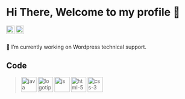 <h1 > Hi There, Welcome to my profile 👋 </h1>

<a href="https://twitter.com/Velheris">
  <img align="left" alt="Isai Velasco | Twitter" width="22px" src="https://raw.githubusercontent.com/peterthehan/peterthehan/master/assets/twitter.svg" />
</a>
<a href="https://www.linkedin.com/in/isaivelasco/">
  <img align="left" alt="Isai's LinkedIN" width="22px" src="https://raw.githubusercontent.com/peterthehan/peterthehan/master/assets/linkedin.svg" />
</a>

<br/> <br/>

🔭 I’m currently working on Wordpress technical support.

## Code
> <img src="https://i.postimg.cc/htfQMmPN/java.png" alt="java" width=40px;/> 
> <img src="https://i.postimg.cc/9FX7RK3m/c.png" alt="logotipo-de-c"  width=40px;/> 
> <img src="https://i.postimg.cc/CMs8KYQr/js.png" alt="js" width=40px; /> 
> <img src="https://i.postimg.cc/Kv9gnfFn/html-5.png" alt="html-5" width=40px;/> 
> <img src="https://i.postimg.cc/Qdw9zMFC/css-3.png" alt="css-3" width=40px;/> 
<!-- 
**IsaiVelasco/IsaiVelasco** is a ✨ _special_ ✨ repository because its `README.md` (this file) appears on your GitHub profile.

Here are some ideas to get you started:

- 🔭 I’m currently working on ...
- 🌱 I’m currently learning ...
- 👯 I’m looking to collaborate on ...
- 🤔 I’m looking for help with ...
- 💬 Ask me about ...
- 📫 How to reach me: ...
- 😄 Pronouns: ...
- ⚡ Fun fact: ...
-->
